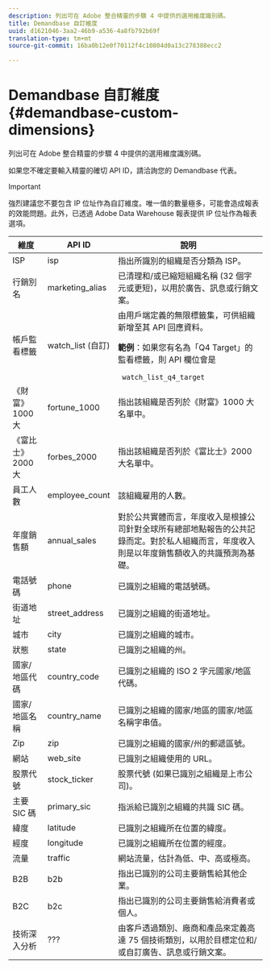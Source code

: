 ```yaml
---
description: 列出可在 Adobe 整合精靈的步驟 4 中提供的選用維度識別碼。
title: Demandbase 自訂維度
uuid: d1621046-3aa2-46b9-a536-4a8fb792b69f
translation-type: tm+mt
source-git-commit: 16ba0b12e0f70112f4c10804d0a13c278388ecc2

---
```



# Demandbase 自訂維度{#demandbase-custom-dimensions}

列出可在 Adobe 整合精靈的步驟 4 中提供的選用維度識別碼。

如果您不確定要輸入精靈的確切 API ID，請洽詢您的 Demandbase 代表。

>[!IMPORTANT]
>
>強烈建議您不要包含 IP 位址作為自訂維度。唯一值的數量極多，可能會造成報表的效能問題。此外，已透過 Adobe Data Warehouse 報表提供 IP 位址作為報表選項。

<table id="table_3B44A18BE5FE45BC83389F89B48D9B97"> 
 <thead> 
  <tr> 
   <th colname="col1" class="entry"> 維度 </th> 
   <th colname="col2" class="entry"> API ID </th> 
   <th colname="col3" class="entry"> 說明 </th> 
  </tr>
 </thead>
 <tbody> 
  <tr> 
   <td colname="col1"> ISP </td> 
   <td colname="col2"> isp </td> 
   <td colname="col3"> 指出所識別的組織是否分類為 ISP。 </td> 
  </tr> 
  <tr> 
   <td colname="col1"> 行銷別名 </td> 
   <td colname="col2"> marketing_alias </td> 
   <td colname="col3"> 已清理和/或已縮短組織名稱 (32 個字元或更短)，以用於廣告、訊息或行銷文案。 </td> 
  </tr> 
  <tr> 
   <td colname="col1"> 帳戶監看標籤 </td> 
   <td colname="col2"> watch_list (自訂) </td> 
   <td colname="col3">由用戶端定義的無限標籤集，可供組織新增至其 API 回應資料。 <p><b>範例</b>：如果您有名為「Q4 Target」的監看標籤，則 API 欄位會是 </p> <code> watch_list_q4_target</code> </td> 
  </tr> 
  <tr> 
   <td colname="col1"> 《財富》1000 大 </td> 
   <td colname="col2"> fortune_1000 </td> 
   <td colname="col3"> 指出該組織是否列於《財富》1000 大名單中。 </td> 
  </tr> 
  <tr> 
   <td colname="col1"> 《富比士》2000 大 </td> 
   <td colname="col2"> forbes_2000 </td> 
   <td colname="col3"> 指出該組織是否列於《富比士》2000 大名單中。 </td> 
  </tr> 
  <tr> 
   <td colname="col1"> 員工人數 </td> 
   <td colname="col2"> employee_count </td> 
   <td colname="col3"> 該組織雇用的人數。 </td> 
  </tr> 
  <tr> 
   <td colname="col1"> 年度銷售額 </td> 
   <td colname="col2"> annual_sales </td> 
   <td colname="col3"> 對於公共實體而言，年度收入是根據公司針對全球所有總部地點報告的公共記錄而定。對於私人組織而言，年度收入則是以年度銷售額收入的共識預測為基礎。 </td> 
  </tr> 
  <tr> 
   <td colname="col1"> 電話號碼 </td> 
   <td colname="col2"> phone </td> 
   <td colname="col3"> 已識別之組織的電話號碼。 </td> 
  </tr> 
  <tr> 
   <td colname="col1"> 街道地址 </td> 
   <td colname="col2"> street_address </td> 
   <td colname="col3"> 已識別之組織的街道地址。 </td> 
  </tr> 
  <tr> 
   <td colname="col1"> 城市 </td> 
   <td colname="col2"> city </td> 
   <td colname="col3"> 已識別之組織的城市。 </td> 
  </tr> 
  <tr> 
   <td colname="col1"> 狀態 </td> 
   <td colname="col2"> state </td> 
   <td colname="col3"> 已識別之組織的州。 </td> 
  </tr> 
  <tr> 
   <td colname="col1"> 國家/地區代碼 </td> 
   <td colname="col2"> country_code </td> 
   <td colname="col3"> 已識別之組織的 ISO 2 字元國家/地區代碼。 </td> 
  </tr> 
  <tr> 
   <td colname="col1"> 國家/地區名稱 </td> 
   <td colname="col2"> country_name </td> 
   <td colname="col3"> 已識別之組織的國家/地區的國家/地區名稱字串值。 </td> 
  </tr> 
  <tr> 
   <td colname="col1"> Zip </td> 
   <td colname="col2"> zip </td> 
   <td colname="col3"> 已識別之組織的國家/州的郵遞區號。 </td> 
  </tr> 
  <tr> 
   <td colname="col1"> 網站 </td> 
   <td colname="col2"> web_site </td> 
   <td colname="col3"> 已識別之組織使用的 URL。 </td> 
  </tr> 
  <tr> 
   <td colname="col1"> 股票代號 </td> 
   <td colname="col2"> stock_ticker </td> 
   <td colname="col3"> 股票代號 (如果已識別之組織是上市公司)。 </td> 
  </tr> 
  <tr> 
   <td colname="col1"> 主要 SIC 碼 </td> 
   <td colname="col2"> primary_sic </td> 
   <td colname="col3"> 指派給已識別之組織的共識 SIC 碼。 </td> 
  </tr> 
  <tr> 
   <td colname="col1"> 緯度 </td> 
   <td colname="col2"> latitude </td> 
   <td colname="col3"> 已識別之組織所在位置的緯度。 </td> 
  </tr> 
  <tr> 
   <td colname="col1"> 經度 </td> 
   <td colname="col2"> longitude </td> 
   <td colname="col3"> 已識別之組織所在位置的經度。 </td> 
  </tr> 
  <tr> 
   <td colname="col1"> 流量 </td> 
   <td colname="col2"> traffic </td> 
   <td colname="col3"> 網站流量，估計為低、中、高或極高。 </td> 
  </tr> 
  <tr> 
   <td colname="col1"> B2B </td> 
   <td colname="col2"> b2b </td> 
   <td colname="col3"> 指出已識別的公司主要銷售給其他企業。 </td> 
  </tr> 
  <tr> 
   <td colname="col1"> B2C </td> 
   <td colname="col2"> b2c </td> 
   <td colname="col3"> 指出已識別的公司主要銷售給消費者或個人。 </td> 
  </tr> 
  <tr> 
   <td colname="col1"> 技術深入分析 </td> 
   <td colname="col2"> ??? </td> 
   <td colname="col3"> 由客戶透過類別、廠商和產品來定義高達 75 個技術類別，以用於目標定位和/或自訂廣告、訊息或行銷文案。 </td> 
  </tr> 
 </tbody> 
</table>

